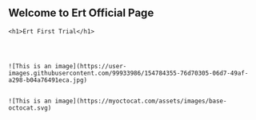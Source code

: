 ## Welcome to Ert Official Page

<html>
<head>
	<title> Ert Site</title>
</head>
<body>

	<h1>Ert First Trial</h1>

	
	

	![This is an image](https://user-images.githubusercontent.com/99933986/154784355-76d70305-06d7-49af-a298-b04a76491eca.jpg)
	
	
	![This is an image](https://myoctocat.com/assets/images/base-octocat.svg)
